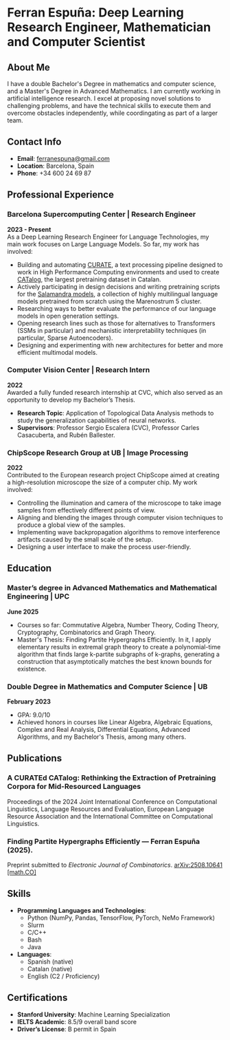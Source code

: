 # Ferran Espuña: Deep Learning Research Engineer, Mathematician and Computer Scientist

## About Me
I have a double Bachelor's Degree in mathematics and computer science, and a Master's Degree in Advanced Mathematics. I am currently working in artificial intelligence research. I excel at proposing novel solutions to challenging problems, and have the technical skills to execute them and overcome obstacles independently, while coordingating as part of a larger team.

## Contact Info

- **Email**: [ferranespuna@gmail.com](mailto:ferranespuna@gmail.com)
- **Location**: Barcelona, Spain
- **Phone**: +34 600 24 69 87

## Professional Experience

### Barcelona Supercomputing Center | Research Engineer
**2023 - Present**  
As a Deep Learning Research Engineer for Language Technologies, my main work focuses on Large Language Models. So far, my work has involved:

- Building and automating [CURATE](https://github.com/langtech-bsc/CURATE), a text processing pipeline designed to work in High Performance Computing environments and used to create [CATalog](https://huggingface.co/datasets/projecte-aina/CATalog), the largest pretraining dataset in Catalan.
- Actively participating in design decisions and writing pretraining scripts for the [Salamandra models](https://huggingface.co/collections/BSC-LT/salamandra-66fc171485944df79469043a), a collection of highly multilingual language models pretrained from scratch using the Marenostrum 5 cluster.
- Researching ways to better evaluate the performance of our language models in open generation settings.
- Opening research lines such as those for alternatives to Transformers (SSMs in particular) and mechanistic interpretability techniques (in particular, Sparse Autoencoders).
- Designing and experimenting with new architectures for better and more efficient multimodal models.

### Computer Vision Center | Research Intern
**2022**  
Awarded a fully funded research internship at CVC, which also served as an opportunity to develop my Bachelor’s Thesis.

- **Research Topic**: Application of Topological Data Analysis methods to study the generalization capabilities of neural networks.
- **Supervisors**: Professor Sergio Escalera (CVC), Professor Carles Casacuberta, and Rubén Ballester.

### ChipScope Research Group at UB | Image Processing
**2022**  
Contributed to the European research project ChipScope aimed at creating a high-resolution microscope the size of a computer chip. My work involved:

- Controlling the illumination and camera of the microscope to take image samples from effectively different points of view.
- Aligning and blending the images through computer vision techniques to produce a global view of the samples.
- Implementing wave backpropagation algorithms to remove interference artifacts caused by the small scale of the setup.
- Designing a user interface to make the process user-friendly.


## Education

### Master’s degree in Advanced Mathematics and Mathematical Engineering | UPC
**June 2025**

- Courses so far: Commutative Algebra, Number Theory, Coding Theory, Cryptography, Combinatorics and Graph Theory.
- Master's Thesis: Finding Partite Hypergraphs Efficiently. In it, I apply elementary results in extremal graph theory to create a polynomial-time algorithm that finds large k-partite subgraphs of k-graphs, generating a construction that asymptotically matches the best known bounds for existence.
  
### Double Degree in Mathematics and Computer Science | UB
**February 2023**

- GPA: 9.0/10
- Achieved honors in courses like Linear Algebra, Algebraic Equations, Complex and Real Analysis, Differential Equations, Advanced Algorithms, and my Bachelor's Thesis, among many others.

## Publications

### A CURATEd CATalog: Rethinking the Extraction of Pretraining Corpora for Mid-Resourced Languages
Proceedings of the 2024 Joint International Conference on Computational Linguistics, Language Resources and Evaluation, European Language Resource Association and the International Committee on Computational Linguistics.

### **Finding Partite Hypergraphs Efficiently** — Ferran Espuña (2025).
Preprint submitted to *Electronic Journal of Combinatorics*. [arXiv:2508.10641 [math.CO]](https://arxiv.org/abs/2508.10641)

## Skills

- **Programming Languages and Technologies**:
  - Python (NumPy, Pandas, TensorFlow, PyTorch, NeMo Framework)
  - Slurm
  - C/C++
  - Bash
  - Java
- **Languages**:
  - Spanish (native)
  - Catalan (native)
  - English (C2 / Proficiency)
  
## Certifications

- **Stanford University**: Machine Learning Specialization
- **IELTS Academic**: 8.5/9 overall band score
- **Driver’s License**: B permit in Spain
